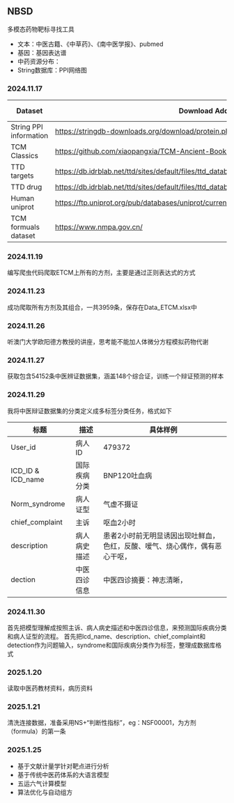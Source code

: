 ## NBSD

多模态药物靶标寻找工具

- 文本：中医古籍、《中草药》、《南中医学报》、pubmed
- 基因：基因表达谱
- 中药资源分布：
- String数据库：PPI网络图

### 2024.11.17 

| Dataset                | Download Address                                                                          | Update Time |
|------------------------|-------------------------------------------------------------------------------------------|-------------|
| String PPI information | https://stringdb-downloads.org/download/protein.physical.links.v12.0.txt.gz               | 2024.11.17  |        
| TCM Classics           | https://github.com/xiaopangxia/TCM-Ancient-Books.git                                      | 2021.5.6    |
| TTD targets            | https://db.idrblab.net/ttd/sites/default/files/ttd_database/P1-01-TTD_target_download.txt | 2024.01.10  |
| TTD drug               | https://db.idrblab.net/ttd/sites/default/files/ttd_database/P1-02-TTD_drug_download.txt   | 2024.01.10  |
| Human uniprot          |https://ftp.uniprot.org/pub/databases/uniprot/current_release/knowledgebase/pan_proteomes/| 2024.10.2   |
| TCM formuals dataset   |https://www.nmpa.gov.cn/| 2024.10.2   |

### 2024.11.19

编写爬虫代码爬取ETCM上所有的方剂，主要是通过正则表达式的方式

### 2024.11.23

成功爬取所有方剂及其组合，一共3959条，保存在Data_ETCM.xlsx中


### 2024.11.26

听澳门大学欧阳德方教授的讲座，思考能不能加人体微分方程模拟药物代谢

### 2024.11.27

获取包含54152条中医辨证数据集，涵盖148个综合证，训练一个辩证预测的样本

### 2024.11.29

我将中医辩证数据集的分类定义成多标签分类任务，格式如下

| 标题                |描述| 具体样例           |
|-------------------|---|----------------|
| User_id           |病人ID| 479372         |
| ICD_ID & ICD_name |国际疾病分类| BNP120吐血病      |
| Norm_syndrome     |病人证型| 气虚不摄证          |
| chief_complaint   |主诉| 呕血2小时          |
| description       |病人病史描述| 患者2小时前无明显诱因出现吐鲜血，色红，反酸、嗳气、烧心偶作，偶有恶心干呕， |
| dection           |中医四诊信息|中医四诊摘要：神志清晰，|

### 2024.11.30

首先把模型理解成按照主诉、病人病史描述和中医四诊信息，来预测国际疾病分类和病人证型的流程。
首先把lcd_name、description、chief_complaint和detection作为问题输入，syndrome和国际疾病分类作为标签，整理成数据库格式

### 2025.1.20

读取中医药教材资料，病历资料

### 2025.1.21

清洗连接数据，准备采用NS+“判断性指标”，eg：NSF00001，为方剂（formula）的第一条

### 2025.1.25

- 基于文献计量学针对靶点进行分析
- 基于传统中医药体系的大语言模型
- 五运六气计算模型
- 算法优化与自动组方